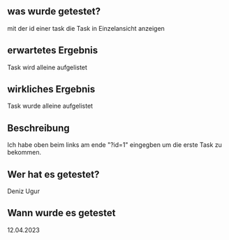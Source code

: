 
## was wurde getestet?

mit der id einer task die Task in Einzelansicht anzeigen

## erwartetes Ergebnis

Task wird alleine aufgelistet

## wirkliches Ergebnis

Task wurde alleine aufgelistet


## Beschreibung

Ich habe oben beim links am ende "?id=1" eingegben um die erste Task zu bekommen.

## Wer hat es getestet?

Deniz Ugur

## Wann wurde es getestet

12.04.2023
